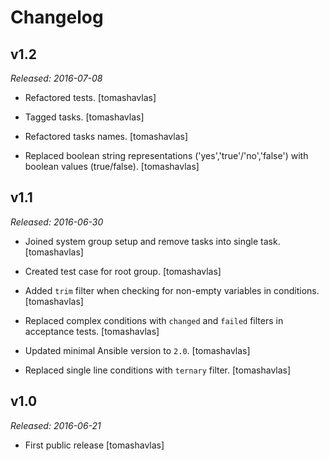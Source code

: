 Changelog
=========

v1.2
----

*Released: 2016-07-08*

- Refactored tests.
  [tomashavlas]

- Tagged tasks.
  [tomashavlas]

- Refactored tasks names.
  [tomashavlas]

- Replaced boolean string representations ('yes','true'/'no','false') with boolean values (true/false).
  [tomashavlas]

v1.1
----

*Released: 2016-06-30*

- Joined system group setup and remove tasks into single task.
  [tomashavlas]

- Created test case for root group.
  [tomashavlas]

- Added `trim` filter when checking for non-empty variables in conditions.
  [tomashavlas]

- Replaced complex conditions with `changed` and `failed` filters in acceptance tests.
  [tomashavlas]

- Updated minimal Ansible version to `2.0`.
  [tomashavlas]

- Replaced single line conditions with `ternary` filter.
  [tomashavlas]

v1.0
----

*Released: 2016-06-21*

- First public release
  [tomashavlas]
